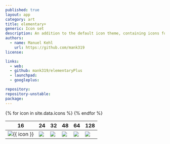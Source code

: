 ```yaml
---
published: true
layout: app
category: art
title: elementary+
generic: Icon set
description: An addition to the default icon theme, containing icons for several third party applications that resemble the elementary style.
authors: 
  - name: Manuel Kehl
    url: https://github.com/mank319
license:

links:
  - web:
  - github: mank319/elementaryPlus
  - launchpad:
  - googleplus:

repository:
repository-unstable:
package:
---
```


<table class="tablesorter icons">
  <thead>
    <tr>
      <th>16</th>
      <th>24</th>
      <th>32</th>
      <th>48</th>
      <th>64</th>
      <th>128</th>
    </tr>
  </thead>
  <tbody>
    {% for icon in site.data.icons %}
      <tr id="{{ icon }}">
        <td><img src="./apps/16/{{ icon }}.svg"/>{{ icon }}</td>
        <td><img src="./apps/24/{{ icon }}.svg"/></td>
        <td><img src="./apps/32/{{ icon }}.svg"/></td>
        <td><img src="./apps/48/{{ icon }}.svg"/></td>
        <td><img src="./apps/64/{{ icon }}.svg"/></td>
        <td><img src="./apps/128/{{ icon }}.svg"/></td>
      </tr>
    {% endfor %}
  </tbody>
</table>